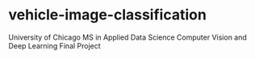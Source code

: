 # vehicle-image-classification
University of Chicago MS in Applied Data Science Computer Vision and Deep Learning Final Project

